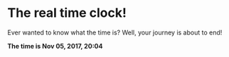 # The real time clock!

Ever wanted to know what the time is? Well, your journey is about to end!

**The time is Nov 05, 2017, 20:04**